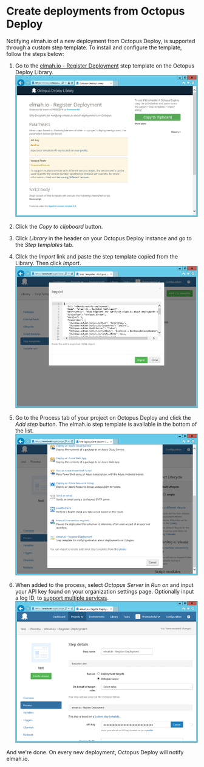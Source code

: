 # Create deployments from Octopus Deploy

Notifying elmah.io of a new deployment from Octopus Deploy, is supported through a custom step template. To install and configure the template, follow the steps below:

1. Go to the  [elmah.io - Register Deployment](https://library.octopusdeploy.com/step-template/actiontemplate-elmah.io-register-deployment) step template on the Octopus Deploy Library.
![Octopus Deploy Library](images/octopus_deploy_library.png)

2. Click the _Copy to clipboard_ button.

3. Click _Library_ in the header on your Octopus Deploy instance and go to the _Step templates_ tab.

4. Click the _Import_ link and paste the step template copied from the Library. Then click _Import_.
![Add step template to Octopus](images/add_step_template_to_octopus.png)

5. Go to the Process tab of your project on Octopus Deploy and click the _Add step_ button. The elmah.io step template is available in the bottom of the list.
![Add step template to process](images/add_elmah_io_deployment_step.png)

6. When added to the process, select _Octopus Server_ in _Run on_ and input your API key found on your organization settings page. Optionally input a log ID, to [support multiple services](#versioning-different-services).
![Save notification step](images/save_notification_step.png)

And we're done. On every new deployment, Octopus Deploy will notify elmah.io.